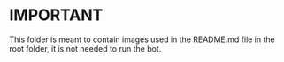 # IMPORTANT
This folder is meant to contain images used in the README.md file in the root folder, it is not needed to run the bot.
